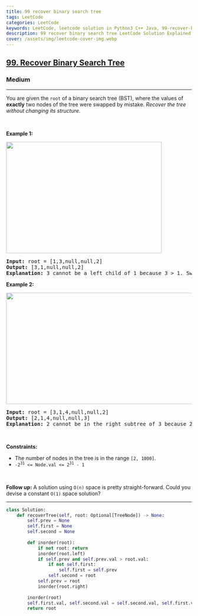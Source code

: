 ```yaml
---
title: 99 recover binary search tree
tags: LeetCode
categories: LeetCode
keywords: LeetCode, leetcode solution in Python3 C++ Java, 99-recover-binary-search-tree solution
description: 99 recover binary search tree LeetCode Solution Explained
cover: /assets/img/leetcode-cover-img.webp
---
```





<h2><a href="https://leetcode.com/problems/recover-binary-search-tree/">99. Recover Binary Search Tree</a></h2><h3>Medium</h3><hr><div><p>You are given the <code>root</code> of a binary search tree (BST), where the values of <strong>exactly</strong> two nodes of the tree were swapped by mistake. <em>Recover the tree without changing its structure</em>.</p>

<p>&nbsp;</p>
<p><strong>Example 1:</strong></p>
<img alt="" src="https://assets.leetcode.com/uploads/2020/10/28/recover1.jpg" style="width: 422px; height: 302px;">
<pre><strong>Input:</strong> root = [1,3,null,null,2]
<strong>Output:</strong> [3,1,null,null,2]
<strong>Explanation:</strong> 3 cannot be a left child of 1 because 3 &gt; 1. Swapping 1 and 3 makes the BST valid.
</pre>

<p><strong>Example 2:</strong></p>
<img alt="" src="https://assets.leetcode.com/uploads/2020/10/28/recover2.jpg" style="width: 581px; height: 302px;">
<pre><strong>Input:</strong> root = [3,1,4,null,null,2]
<strong>Output:</strong> [2,1,4,null,null,3]
<strong>Explanation:</strong> 2 cannot be in the right subtree of 3 because 2 &lt; 3. Swapping 2 and 3 makes the BST valid.
</pre>

<p>&nbsp;</p>
<p><strong>Constraints:</strong></p>

<ul>
	<li>The number of nodes in the tree is in the range <code>[2, 1000]</code>.</li>
	<li><code>-2<sup>31</sup> &lt;= Node.val &lt;= 2<sup>31</sup> - 1</code></li>
</ul>

<p>&nbsp;</p>
<strong>Follow up:</strong> A solution using <code>O(n)</code> space is pretty straight-forward. Could you devise a constant <code>O(1)</code> space solution?</div>

---




```python
class Solution:
    def recoverTree(self, root: Optional[TreeNode]) -> None:
        self.prev = None
        self.first = None
        self.second = None
        
        def inorder(root):
            if not root: return
            inorder(root.left)
            if self.prev and self.prev.val > root.val:
                if not self.first:
                    self.first = self.prev
                self.second = root
            self.prev = root
            inorder(root.right)
            
        inorder(root)
        self.first.val, self.second.val = self.second.val, self.first.val
        return root
```
